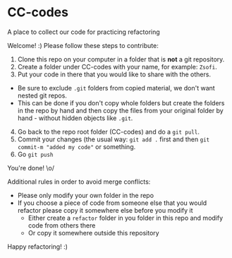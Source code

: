 # CC-codes
A place to collect our code for practicing refactoring

Welcome! :) Please follow these steps to contribute:

1. Clone this repo on your computer in a folder that is **not** a git repository.
2. Create a folder under CC-codes with your name, for example: `Zsofi`.
3. Put your code in there that you would like to share with the others.
  * Be sure to exclude `.git` folders from copied material, we don't want nested git repos.
  * This can be done if you don't copy whole folders but create the folders in the repo by hand and then copy the files from your original folder by hand - without hidden objects like `.git`.
4. Go back to the repo root folder (CC-codes) and do a `git pull`. 
5. Commit your changes (the usual way: `git add .` first and then `git commit-m "added my code"` or something.
6. Go `git push`

You're done! \o/

Additional rules in order to avoid merge conflicts:
* Please only modify your own folder in the repo
* If you choose a piece of code from someone else that you would refactor please copy it somewhere else before you modify it
  * Either create a `refactor` folder in you folder in this repo and modify code from others there
  * Or copy it somewhere outside this repository

Happy refactoring! :)
